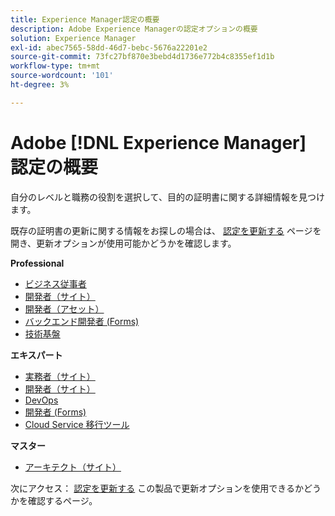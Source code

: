 ```yaml
---
title: Experience Manager認定の概要
description: Adobe Experience Managerの認定オプションの概要
solution: Experience Manager
exl-id: abec7565-58dd-46d7-bebc-5676a22201e2
source-git-commit: 73fc27bf870e3bebd4d1736e772b4c8355ef1d1b
workflow-type: tm+mt
source-wordcount: '101'
ht-degree: 3%

---
```


# Adobe [!DNL Experience Manager] 認定の概要

自分のレベルと職務の役割を選択して、目的の証明書に関する詳細情報を見つけます。

既存の証明書の更新に関する情報をお探しの場合は、 [認定を更新する](/help/certifications/renew.md) ページを開き、更新オプションが使用可能かどうかを確認します。

**Professional**

* [ビジネス従事者](/help/certifications/aem/aem-p-business.md) <!--AD0-E126-->
* [開発者（サイト）](/help/certifications/aem/aem-sites-p-developer.md) <!--AD0-E123-->
* [開発者（アセット）](/help/certifications/aem/aem-assets-p-developer.md) <!--AD0-E129-->
* [バックエンド開発者 (Forms)](/help/certifications/aem/aem-forms-p-bedeveloper.md) <!--AD0-E127-->
* [技術基盤](/help/certifications/aem/aem-p-foundations.md) <!--AD0-E132-->

**エキスパート**

* [実務者（サイト）](/help/certifications/aem/aem-sites-e-business.md) <!--AD0-E121-->
* [開発者（サイト）](/help/certifications/aem/aem-sites-e-developer.md) <!--AD0-E134-->
* [DevOps](/help/certifications/aem/aem-devops-e-engineer.md) <!--AD0-E124-->
* [開発者 (Forms)](/help/certifications/aem/aem-forms-e-developer.md) <!--AD0-E125-->
* [Cloud Service 移行ツール](/help/certifications/aem/aem-cs-e-migration.md) <!--AD0-E136-->

**マスター**

* [アーキテクト（サイト）](/help/certifications/aem/aem-sites-m-architect.md) <!--AD0-E117-->

次にアクセス： [認定を更新する](/help/certifications/renew.md) この製品で更新オプションを使用できるかどうかを確認するページ。